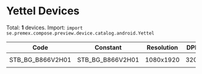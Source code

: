 # Yettel Devices

Total: **1** devices. Import: `import se.premex.compose.preview.device.catalog.android.Yettel`

| Code | Constant | Resolution | DPI | Compose Spec | Preview Usage |
|------|----------|------------|-----|-------------|---------------|
| STB_BG_B866V2H01 | STB_BG_B866V2H01 | 1080x1920 | 320 | `spec:width=1080px,height=1920px,dpi=320` | `@Preview(device = Yettel.STB_BG_B866V2H01)` |

<!-- Generated automatically. Do not edit manually. -->
